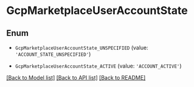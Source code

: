 # GcpMarketplaceUserAccountState


## Enum

* `GcpMarketplaceUserAccountState_UNSPECIFIED` (value: `'ACCOUNT_STATE_UNSPECIFIED'`)

* `GcpMarketplaceUserAccountState_ACTIVE` (value: `'ACCOUNT_ACTIVE'`)

[[Back to Model list]](../README.md#documentation-for-models) [[Back to API list]](../README.md#documentation-for-api-endpoints) [[Back to README]](../README.md)


